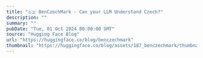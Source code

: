 ```yaml
---
title: "🇨🇿 BenCzechMark - Can your LLM Understand Czech?"
description: ""
summary: ""
pubDate: "Tue, 01 Oct 2024 00:00:00 GMT"
source: "Hugging Face Blog"
url: "https://huggingface.co/blog/benczechmark"
thumbnail: "https://huggingface.co/blog/assets/187_benczechmark/thumbnail.png"
---
```


